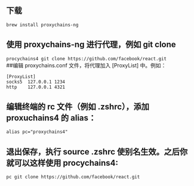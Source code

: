 ## 下载<br>
`brew install proxychains-ng`<br>
## 使用 proxychains-ng 进行代理，例如 git clone<br>
`procychains4 git clone https://github.com/facebook/react.git`<br>
##编辑 proxychains.conf 文件，将代理加入 [ProxyList] 中。例如：<br>
```
[ProxyList]
socks5  127.0.0.1 1234
http    127.0.0.1 4321
```
## 编辑终端的 rc 文件（例如 .zshrc），添加 proxuchains4 的 alias：<br>
`alias pc="proxychains4"`<br>
## 退出保存，执行 source .zshrc 使别名生效。之后你就可以这样使用 procychains4:<br>
`pc git clone https://github.com/facebook/react.git`<br>